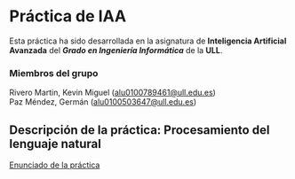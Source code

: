 


# Práctica de IAA 
      
Esta práctica ha sido desarrollada en la asignatura de **Inteligencia Artificial Avanzada** del **_Grado en Ingeniería Informática_** de la **ULL**.

### Miembros del grupo
Rivero Martin, Kevin Miguel (alu0100789461@ull.edu.es)  
Paz Méndez, Germán (alu0100503647@ull.edu.es)

## Descripción de la práctica: Procesamiento del lenguaje natural

[Enunciado de la práctica](https://github.com/gcpmendez/IAA_Procesamiento-de-Lenguaje-Natural-Archivo/blob/master/PracticaPNL1.pdf "fichero")

